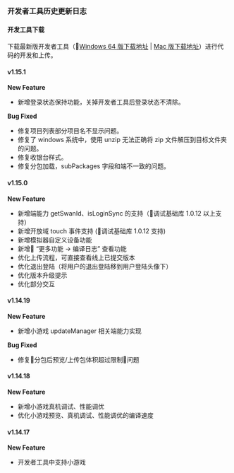 ### 开发者工具历史更新日志

#### 开发工具下载
下载最新版开发者工具（[Windows 64 版下载地址](http://smartprogram.baidu.com/mappconsole/api/devDownload?system=windows&type=online) | [Mac 版下载地址](http://smartprogram.baidu.com/mappconsole/api/devDownload?system=mac&type=online)）进行代码的开发和上传。

#### v1.15.1
**New Feature**
- 新增登录状态保持功能，关掉开发者工具后登录状态不清除。

**Bug Fixed**
- 修复项目列表部分项目名不显示问题。
- 修复了 windows 系统中，使用 unzip 无法正确将 zip 文件解压到目标文件夹的问题。
- 修复收银台样式。
- 修复分包加载，subPackages 字段和端不一致的问题。

#### v1.15.0
**New Feature**
- 新增端能力 getSwanId、isLoginSync 的支持（调试基础库 1.0.12 以上支持）
- 新增开放域 touch 事件支持 (调试基础库 1.0.12 支持)
- 新增模拟器自定义设备功能
- 新增 “更多功能 -> 编译日志” 查看功能
- 优化上传流程，可直接查看线上已提交版本
- 优化退出登陆（将用户的退出登陆移到用户登陆头像下）
- 优化版本升级提示
- 优化部分交互

#### v1.14.19
**New Feature**
- 新增小游戏 updateManager 相关端能力实现

**Bug Fixed**
- 修复分包后预览/上传包体积超过限制问题

#### v1.14.18
**New Feature**
- 新增小游戏真机调试、性能调优
- 优化小游戏预览、真机调试、性能调优的编译速度

#### v1.14.17
**New Feature**
- 开发者工具中支持小游戏
